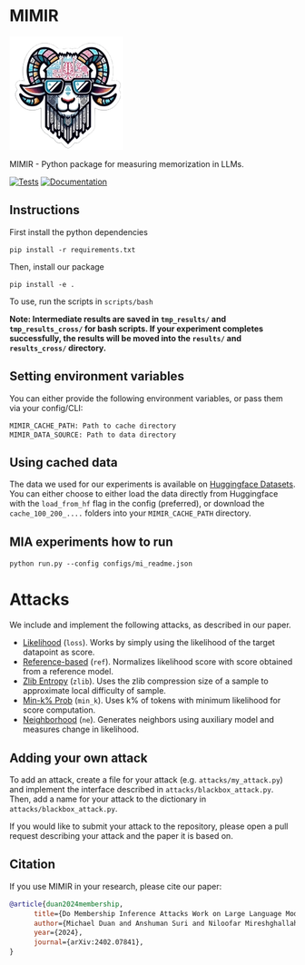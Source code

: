 # MIMIR

![MIMIR logo](assets/logo.png)

MIMIR - Python package for measuring memorization in LLMs. 

[![Tests](https://github.com/iamgroot42/mimir/actions/workflows/test.yml/badge.svg)](https://github.com/iamgroot42/mimir/actions/workflows/test.yml)
[![Documentation](https://github.com/iamgroot42/mimir/actions/workflows/documentation.yml/badge.svg)](https://github.com/iamgroot42/mimir/actions/workflows/documentation.yml)

## Instructions

First install the python dependencies
```
pip install -r requirements.txt
```

Then, install our package

```
pip install -e .
```

To use, run the scripts in `scripts/bash`

**Note: Intermediate results are saved in `tmp_results/` and `tmp_results_cross/` for bash scripts. If your experiment completes successfully, the results will be moved into the `results/` and `results_cross/` directory.**

## Setting environment variables

You can either provide the following environment variables, or pass them via your config/CLI:

```
MIMIR_CACHE_PATH: Path to cache directory
MIMIR_DATA_SOURCE: Path to data directory
```

## Using cached data

The data we used for our experiments is available on [Huggingface Datasets](https://huggingface.co/datasets/iamgroot42/mimir). You can either choose to either load the data directly from Huggingface with the `load_from_hf` flag in the config (preferred), or download the `cache_100_200_....` folders into your `MIMIR_CACHE_PATH` directory.

## MIA experiments how to run

```
python run.py --config configs/mi_readme.json
```

# Attacks

We include and implement the following attacks, as described in our paper.
- [Likelihood](https://ieeexplore.ieee.org/stamp/stamp.jsp?arnumber=8429311) (`loss`). Works by simply using the likelihood of the target datapoint as score.
- [Reference-based](https://arxiv.org/abs/2004.15011) (`ref`). Normalizes likelihood score with score obtained from a reference model.
- [Zlib Entropy](https://www.usenix.org/system/files/sec21-carlini-extracting.pdf) (`zlib`). Uses the zlib compression size of a sample to approximate local difficulty of sample.
- [Min-k% Prob](https://swj0419.github.io/detect-pretrain.github.io/) (`min_k`). Uses k% of tokens with minimum likelihood for score computation.
- [Neighborhood](https://aclanthology.org/2023.findings-acl.719/) (`ne`). Generates neighbors using auxiliary model and measures change in likelihood.

## Adding your own attack

To add an attack, create a file for your attack (e.g. `attacks/my_attack.py`) and implement the interface described in `attacks/blackbox_attack.py`.
Then, add a name for your attack to the dictionary in `attacks/blackbox_attack.py`.

If you would like to submit your attack to the repository, please open a pull request describing your attack and the paper it is based on.

## Citation

If you use MIMIR in your research, please cite our paper:

```bibtex
@article{duan2024membership,
      title={Do Membership Inference Attacks Work on Large Language Models?}, 
      author={Michael Duan and Anshuman Suri and Niloofar Mireshghallah and Sewon Min and Weijia Shi and Luke Zettlemoyer and Yulia Tsvetkov and Yejin Choi and David Evans and Hannaneh Hajishirzi},
      year={2024},
      journal={arXiv:2402.07841},
}
```